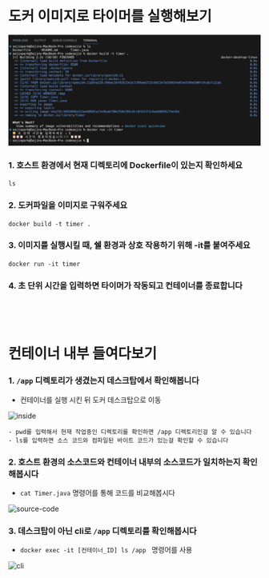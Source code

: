 # 도커 이미지로 타이머를 실행해보기

![timer-app](timer-app.png)

### 1. 호스트 환경에서 현재 디렉토리에 Dockerfile이 있는지 확인하세요 

```ls```

### 2. 도커파일을 이미지로 구워주세요

```docker build -t timer .```

### 3. 이미지를 실행시킬 때, 쉘 환경과 상호 작용하기 위해 -it를 붙여주세요

```docker run -it timer```

### 4. 초 단위 시간을 입력하면 타이머가 작동되고 컨테이너를 종료합니다

&nbsp;

&nbsp;

# 컨테이너 내부 들여다보기


### 1. ```/app``` 디렉토리가 생겼는지 데스크탑에서 확인해봅니다

- 컨테이너를 실행 시킨 뒤 도커 데스크탑으로 이동

![inside](inside.png)

    - pwd를 입력해서 현재 작업중인 디렉토리를 확인하면 /app 디렉토리인걸 알 수 있습니다
    - ls를 입력하면 소스 코드와 컴파일된 바이트 코드가 있는걸 확인할 수 있습니다


### 2. 호스트 환경의 소스코드와 컨테이너 내부의 소스코드가 일치하는지 확인해봅시다

- ```cat Timer.java``` 명령어를 통해 코드를 비교해봅시다

![source-code](source-code.png)



### 3. 데스크탑이 아닌 cli로 ```/app``` 디렉토리를 확인해봅시다

- ```docker exec -it [컨테이너_ID] ls /app ``` 명령어를 사용

![cli](cli.png)